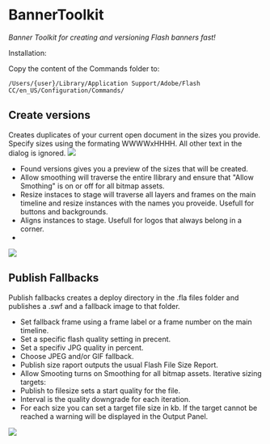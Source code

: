 BannerToolkit
=============

*Banner Toolkit for creating and versioning Flash banners fast!*

Installation:

Copy the content of the Commands folder to:

`/Users/{user}/Library/Application Support/Adobe/Flash CC/en_US/Configuration/Commands/`


Create versions
-------------
Creates duplicates of your current open document in the sizes you provide. Specify sizes using the formating WWWWxHHHH. All other text in the dialog is ignored.
![](https://github.com/superunrelated/BannerToolkit/blob/master/docs/images/CreateVersions1.png?raw=true)

- Found versions gives you a preview of the sizes that will be created.
- Allow smoothing will traverse the entire llibrary and ensure that "Allow Smothing" is on or off for all bitmap assets.
- Resize instaces to stage will traverse all layers and frames on the main timeline and resize instances with the names you proveide. Usefull for buttons and backgrounds.
- Aligns instances to stage. Usefull for logos that always belong in a corner.
- 
![](https://github.com/superunrelated/BannerToolkit/blob/master/docs/images/CreateVersions2.png?raw=true)

Publish Fallbacks
-----------------
Publish fallbacks creates a deploy directory in the .fla files folder and publishes a .swf and a fallback image to that folder. 

- Set fallback frame using a frame label or a frame number on the main timeline.
- Set a specific flash quality setting in precent.
- Set a specifiv JPG quality in percent.
- Choose JPEG and/or GIF fallback.
- Publish size raport outputs the usual Flash File Size Report.
- Allow Smooting turns on Smoothing for all bitmap assets.
Iterative sizing targets:
- Publish to filesize sets a start quality for the file.
- Interval is the quality downgrade for each iteration.
- For each size you can set a target file size in kb. If the target cannot be reached a warning will be displayed in the Output Panel.

![](https://github.com/superunrelated/BannerToolkit/blob/master/docs/images/PublishFallbacks.png?raw=true)

